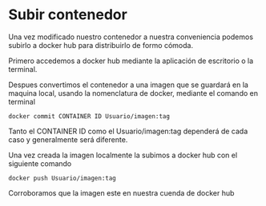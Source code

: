 # Subir contenedor

Una vez modificado nuestro contenedor a nuestra conveniencia podemos subirlo a docker hub para distribuirlo de formo cómoda.

Primero accedemos a docker hub mediante la aplicación de escritorio o la terminal.

Despues convertimos el contenedor a una imagen que se guardará en la maquina local, usando la nomenclatura de docker, mediante el comando en terminal

```
docker commit CONTAINER ID Usuario/imagen:tag
```

Tanto el CONTAINER ID como el Usuario/imagen:tag dependerá de cada caso y generalmente será diferente.

Una vez creada la imagen localmente la subimos a docker hub con el siguiente comando

```
docker push Usuario/imagen:tag
```

Corroboramos que la imagen este en nuestra cuenda de docker hub